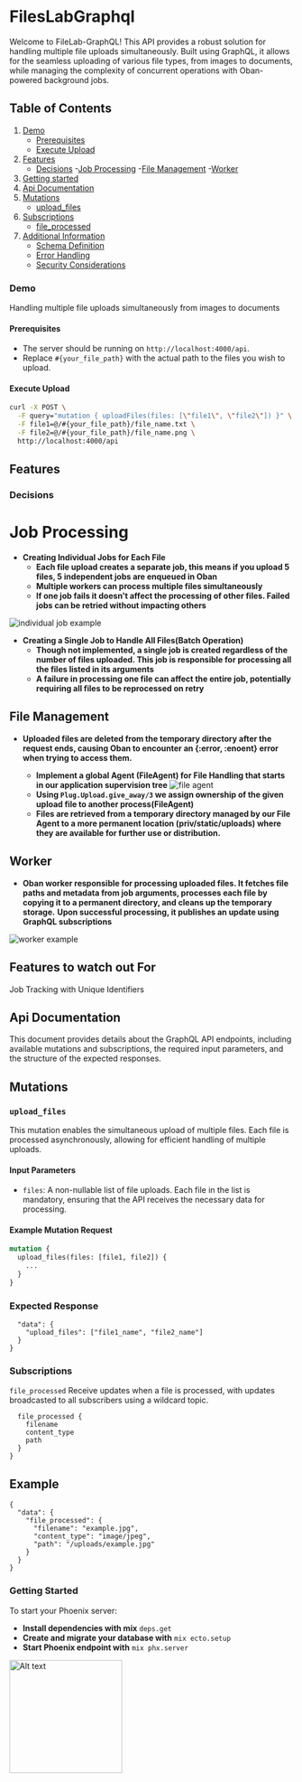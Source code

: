 # FilesLabGraphql

Welcome to FileLab-GraphQL! This API provides a robust solution for handling multiple file uploads simultaneously. Built using GraphQL, it allows for the seamless uploading of various file types, from images to documents, while managing the complexity of concurrent operations with Oban-powered background jobs.

## Table of Contents

1. [Demo](#demo)
   - [Prerequisites](#prerequisites)
   - [Execute Upload](#execute-upload)
2. [Features](#features)
   - [Decisions](#decisions) -[Job Processing](#job-processing) -[File Management](#file-management) -[Worker](#worker)
3. [Getting started](#getting-tarted)
4. [Api Documentation](#api-documentation)
5. [Mutations](#mutations)
   - [upload_files](#upload_files)
6. [Subscriptions](#subscriptions)
   - [file_processed](#file_processed)
7. [Additional Information](#additional-information)
   - [Schema Definition](#schema-definition)
   - [Error Handling](#error-handling)
   - [Security Considerations](#security-considerations)

### Demo

Handling multiple file uploads simultaneously from images to documents

#### Prerequisites

- The server should be running on `http://localhost:4000/api`.
- Replace `#{your_file_path}` with the actual path to the files you wish to upload.

#### Execute Upload

```bash
curl -X POST \
  -F query="mutation { uploadFiles(files: [\"file1\", \"file2\"]) }" \
  -F file1=@/#{your_file_path}/file_name.txt \
  -F file2=@/#{your_file_path}/file_name.png \
  http://localhost:4000/api
```

## Features

### Decisions

# Job Processing

- **Creating Individual Jobs for Each File**
  - **Each file upload creates a separate job, this means if you upload 5 files, 5 independent jobs are enqueued in Oban**
  - **Multiple workers can process multiple files simultaneously**
  - **If one job fails it doesn't affect the processing of other files. Failed jobs can be retried without impacting others**

<img src="/priv/static/images/individual_job_processing.png" alt="individual job example" title="individual job example"/>

- **Creating a Single Job to Handle All Files(Batch Operation)**
  - **Though not implemented, a single job is created regardless of the number of files uploaded. This job is responsible for processing all the files listed in its arguments**
  - **A failure in processing one file can affect the entire job, potentially requiring all files to be reprocessed on retry**

## File Management

- **Uploaded files are deleted from the temporary directory after the request ends, causing Oban to encounter an {:error, :enoent} error when trying to access them.**

  - **Implement a global Agent (FileAgent) for File Handling that starts in our application supervision tree**
    <img src="/priv/static/images/manager2.png" alt="file agent" title="file agent"/>
  - **Using `Plug.Upload.give_away/3` we assign ownership of the given upload file to another process(FileAgent)**
  - **Files are retrieved from a temporary directory managed by our File Agent to a more permanent location (priv/static/uploads) where they are available for further use or distribution.**

## Worker

- **Oban worker responsible for processing uploaded files. It fetches file paths and metadata from job arguments, processes each file by copying it to a permanent directory, and cleans up the temporary storage.**
**Upon successful processing, it publishes an update using GraphQL subscriptions**
<img src="/priv/static/images/manager5.png" alt="worker example" title="worker"/>

## Features to watch out For

Job Tracking with Unique Identifiers

## Api Documentation

This document provides details about the GraphQL API endpoints, including available mutations and subscriptions, the required input parameters, and the structure of the expected responses.

## Mutations

### `upload_files`

This mutation enables the simultaneous upload of multiple files. Each file is processed asynchronously, allowing for efficient handling of multiple uploads.

#### Input Parameters

- `files`: A non-nullable list of file uploads. Each file in the list is mandatory, ensuring that the API receives the necessary data for processing.

#### Example Mutation Request

```graphql
mutation {
  upload_files(files: [file1, file2]) {
    ...
  }
}
```

### Expected Response

```{
  "data": {
    "upload_files": ["file1_name", "file2_name"]
  }
}
```

### Subscriptions

`file_processed`
Receive updates when a file is processed, with updates broadcasted to all subscribers using a wildcard topic.

```subscription {
  file_processed {
    filename
    content_type
    path
  }
}
```

## Example

```
{
  "data": {
    "file_processed": {
      "filename": "example.jpg",
      "content_type": "image/jpeg",
      "path": "/uploads/example.jpg"
    }
  }
}
```

### Getting Started

To start your Phoenix server:

- **Install dependencies with mix** `deps.get`
- **Create and migrate your database with** `mix ecto.setup`
- **Start Phoenix endpoint with** `mix phx.server`

<img src="/priv/static/images/logo.svg" alt="Alt text" title="Optional title" width="200" height="200"/>
